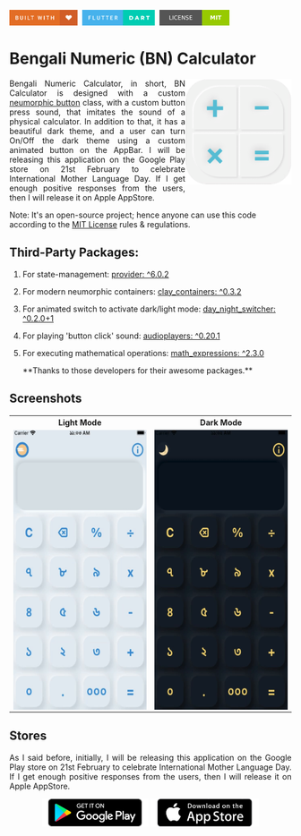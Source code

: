 <img src="screenshots/badges/built-with-love.svg" height="28px"/>&nbsp;&nbsp;<img src="screenshots/badges/flutter-dart.svg" height="28px" />&nbsp;&nbsp;<a href="https://choosealicense.com/licenses/mit/" target="_blank"><img src="screenshots/badges/license-MIT.svg" height="28px" /></a>

# Bengali Numeric (BN) Calculator

<img align="right" src="assets/images/playstore.png" height="190"></img>

<p align="justify" >
    Bengali Numeric Calculator, in short, BN Calculator is designed with a custom <a href="lib/src/widget/button_widget.dart">neumorphic button</a> class, with a custom button press sound, that imitates the sound of a physical calculator. In addition to that, it has a beautiful dark theme, and a user can turn On/Off the dark theme using a custom animated button on the AppBar. I will be releasing this application on the Google Play store on 21st February to celebrate International Mother Language Day. If I get enough positive responses from the users, then I will release it on Apple AppStore.
</p>

Note: It's an open-source project; hence anyone can use this code according to the [MIT License](https://choosealicense.com/licenses/mit/) rules & regulations.

## Third-Party Packages:

1. For state-management: [provider: ^6.0.2](https://pub.dev/packages/provider)
2. For modern neumorphic containers: [clay_containers: ^0.3.2](https://pub.dev/packages/clay_containers)
3. For animated switch to activate dark/light mode: [day_night_switcher: ^0.2.0+1](https://pub.dev/packages/day_night_switcher)
4. For playing 'button click' sound: [audioplayers: ^0.20.1](https://pub.dev/packages/audioplayers)
5. For executing mathematical operations: [math_expressions: ^2.3.0](https://pub.dev/packages/math_expressions)

   \*\*Thanks to those developers for their awesome packages.\*\*

## Screenshots

<table align="center" style="margin: 0px auto;">
  <tr>
    <th>Light Mode</th>
    <th>Dark Mode</th>
  </tr>
  <tr>
    <td><img align="right" src="screenshots/lightMode.gif" height="500"></img></td>
    <td><img align="right" src="screenshots/darkMode.gif" height="500"></img></td>
  </tr>
  </table>

## Stores

<p align="justify" >
    As I said before, initially, I will be releasing this application on the Google Play store on 21st February to celebrate International Mother Language Day. If I get enough positive responses from the users, then I will release it on Apple AppStore.
</p>
<p align="center">
<a href="https://play.google.com/store/apps" target="_blank"><img src="screenshots/stores_logos/GooglePlay.png" height="50px" /></a>
<a href="https://www.apple.com/app-store/" target="_blank"><img src="screenshots/stores_logos/AppStore.png" height="50px" /></a>
</p>
